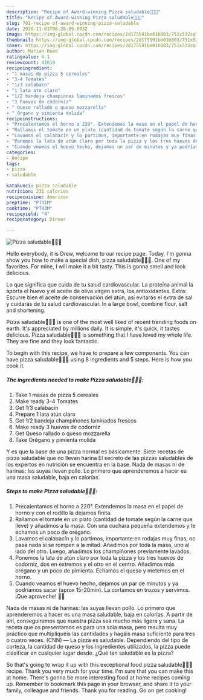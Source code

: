 ```yaml
---
description: "Recipe of Award-winning Pizza saludable🍕🥒🍄"
title: "Recipe of Award-winning Pizza saludable🍕🥒🍄"
slug: 781-recipe-of-award-winning-pizza-saludable
date: 2020-11-01T06:28:09.693Z
image: https://img-global.cpcdn.com/recipes/2d175591be01b803/751x532cq70/pizza-saludable🍕🥒🍄-foto-principal.jpg
thumbnail: https://img-global.cpcdn.com/recipes/2d175591be01b803/751x532cq70/pizza-saludable🍕🥒🍄-foto-principal.jpg
cover: https://img-global.cpcdn.com/recipes/2d175591be01b803/751x532cq70/pizza-saludable🍕🥒🍄-foto-principal.jpg
author: Marian Reed
ratingvalue: 4.1
reviewcount: 41610
recipeingredient:
- "1 masas de pizza 5 cereales"
- "3-4 Tomates"
- "1/3 calabacn"
- "1 lata atn claro"
- "1/2 bandeja championes laminados frescos"
- "3 huevos de codorniz"
- " Queso rallado o queso mozzarella"
- " Organo y pimienta molida"
recipeinstructions:
- "Precalentamos el horno a 220°. Extendemos la masa en el papel de horno y con el rodillo la dejamos finita."
- "Rallamos el tomate en un plato (cantidad de tomate según la carne que lleve) y añadimos a la masa. Con una cuchara pequeña extendemos y le echamos un poco de orégano."
- "Lavamos el calabacín y lo partimos, importante:en rodajas muy finas, no pasa nada si se rompen a la mitad. Añadimos por toda la masa, uno al lado del otro. Luego, añadimos los champiñones previamente lavados."
- "Ponemos la lata de atún claro por toda la pizza y los tres huevos de codorniz, dos en extremos y el otro en el centro. Añadimos más orégano y un poco de pimienta. Echamos el queso y metemos en el horno."
- "Cuando veamos el huevo hecho, dejamos un par de minutos y ya podríamos sacar (aprox 15-20min). La cortamos en trozos y servimos. ¡Que aproveche! 🥒🍕"
categories:
- Recipe
tags:
- pizza
- saludable

katakunci: pizza saludable 
nutrition: 231 calories
recipecuisine: American
preptime: "PT31M"
cooktime: "PT43M"
recipeyield: "4"
recipecategory: Dinner

---
```



![Pizza saludable🍕🥒🍄](https://img-global.cpcdn.com/recipes/2d175591be01b803/751x532cq70/pizza-saludable🍕🥒🍄-foto-principal.jpg)

Hello everybody, it is Drew, welcome to our recipe page. Today, I'm gonna show you how to make a special dish, pizza saludable🍕🥒🍄. One of my favorites. For mine, I will make it a bit tasty. This is gonna smell and look delicious.

Lo que significa que cuida de tu salud cardiovascular. La proteína animal la aporta el huevo y el aceite de oliva virgen extra, los antioxidantes. Extra: Escurre bien el aceite de conservación del atún, así evitarás el extra de sal y cuidarás de tu salud cardiovascular. In a large bowl, combine flour, salt and shortening.

Pizza saludable🍕🥒🍄 is one of the most well liked of recent trending foods on earth. It's appreciated by millions daily. It is simple, it's quick, it tastes delicious. Pizza saludable🍕🥒🍄 is something that I have loved my whole life. They are fine and they look fantastic.


To begin with this recipe, we have to prepare a few components. You can have pizza saludable🍕🥒🍄 using 8 ingredients and 5 steps. Here is how you cook it.

<!--inarticleads1-->

##### The ingredients needed to make Pizza saludable🍕🥒🍄:

1. Take 1 masas de pizza 5 cereales
1. Make ready 3-4 Tomates
1. Get 1/3 calabacín
1. Prepare 1 lata atún claro
1. Get 1/2 bandeja champiñones laminados frescos
1. Make ready 3 huevos de codorniz
1. Get  Queso rallado o queso mozzarella
1. Take  Orégano y pimienta molida


Y es que la base de una pizza normal es básicamente. Siete recetas de pizza saludable que no llevan harina El secreto de las pizzas saludables de los expertos en nutrición se encuentra en la base. Nada de masas ni de harinas: las suyas llevan pollo. Lo primero que aprenderemos a hacer es una masa saludable, baja en calorías. 

<!--inarticleads2-->

##### Steps to make Pizza saludable🍕🥒🍄:

1. Precalentamos el horno a 220°. Extendemos la masa en el papel de horno y con el rodillo la dejamos finita.
1. Rallamos el tomate en un plato (cantidad de tomate según la carne que lleve) y añadimos a la masa. Con una cuchara pequeña extendemos y le echamos un poco de orégano.
1. Lavamos el calabacín y lo partimos, importante:en rodajas muy finas, no pasa nada si se rompen a la mitad. Añadimos por toda la masa, uno al lado del otro. Luego, añadimos los champiñones previamente lavados.
1. Ponemos la lata de atún claro por toda la pizza y los tres huevos de codorniz, dos en extremos y el otro en el centro. Añadimos más orégano y un poco de pimienta. Echamos el queso y metemos en el horno.
1. Cuando veamos el huevo hecho, dejamos un par de minutos y ya podríamos sacar (aprox 15-20min). La cortamos en trozos y servimos. ¡Que aproveche! 🥒🍕


Nada de masas ni de harinas: las suyas llevan pollo. Lo primero que aprenderemos a hacer es una masa saludable, baja en calorías. A partir de ahí, conseguiremos que nuestra pizza sea mucho más ligera y sana. La receta que os presentamos es para una sola masa, pero resulta muy práctico que multipliquéis las cantidades y hagáis masa suficiente para tres o cuatro veces. (CNN) — La pizza es saludable. Dependiendo del tipo de corteza, la cantidad de queso y los ingredientes utilizados, la pizza puede clasificar en cualquier lugar desde. ¿Qué tan saludable es la pizza? 

So that's going to wrap it up with this exceptional food pizza saludable🍕🥒🍄 recipe. Thank you very much for your time. I'm sure that you can make this at home. There's gonna be more interesting food at home recipes coming up. Remember to bookmark this page in your browser, and share it to your family, colleague and friends. Thank you for reading. Go on get cooking!
